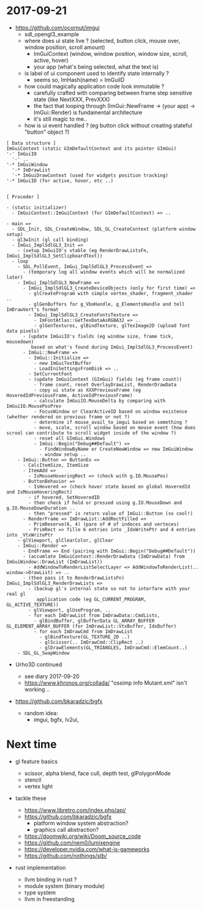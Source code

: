 <!--
{
  "title": "Diary (2017-09-21 -- ?)",
  "date": "2017-09-02T10:20:10+09:00",
  "special": true
}
-->

# 2017-09-21

- https://github.com/ocornut/imgui
  - sdl_opengl3_example
  - where does ui state live ? (selected, button click, mouse over, window position, scroll amount)
      - ImGuiContext (window, window position, window size, scroll, active, hover)
      - your app (what's being selected, what the text is)
  - is label of ui component used to identify state internally ?
      - seems so, ImHash(name) = ImGuiID
  - how could magically application code look immutable ?
      - carefully crafted with comparing between frame step sensitive state (like NextXXX, PrevXXX)
      - the fact that looping through (ImGui::NewFrame -> (your app) -> ImGui::Render) is fundamental architecture
      - it's still magic to me..
  - how is ui event handled ? (eg button click without creating stateful "button" object ?)

```
[ Data structure ]
ImGuiContext (static GImDefaultContext and its pointer GImGui)
'-' ImGuiIO
  '-' ..
'-* ImGuiWindow
  '-* ImDrawList
  '-* ImGuiDrawContext (used for widgets position tracking)
'-* ImGuiID (for active, hover, etc ..)


[ Proceder ]

- (static initializer)
  - ImGuiContext::ImGuiContext (for GImDefaultContext) => ..

- main =>
  - SDL_Init, SDL_CreateWindow, SDL_GL_CreateContext (platform window setup)
  - gl3wInit (gl call binding)
  - ImGui_ImplSdlGL3_Init =>
    - (setup ImGuiIO's vtable (eg RenderDrawListsFn, ImGui_ImplSdlGL3_SetClipboardText))
  - loop
    - SDL_PollEvent, ImGui_ImplSdlGL3_ProcessEvent =>
      - (temporary log all window events which will be normalized later)
    - ImGui_ImplSdlGL3_NewFrame =>
      - ImGui_ImplSdlGL3_CreateDeviceObjects (only for first time) =>
        - glCreateProgram with simple vertex_shader, fragment_shader ..
        - glGenBuffers for g_VboHandle, g_ElementsHandle and tell ImDrawVert's format
        - ImGui_ImplSdlGL3_CreateFontsTexture =>
          - ImFontAtlas::GetTexDataAsRGBA32 => ..
          - glGenTextures, glBindTexture, glTexImage2D (upload font data pixels)
      - (update ImGuiIO's fields (eg window size, frame tick, mousedown)
         based on what's found during ImGui_ImplSdlGL3_ProcessEvent)
      - ImGui::NewFrame =>
        - ImGui::Initialize =>
          - new ImGuiTextBuffer
          - LoadIniSettingsFromDisk => ..
        - SetCurrentFont
        - (update ImGuiContext (GImGui) fields (eg frame count))
          - frame count, reset OverlayDrawList, RenderDrawData
          - copy ui state as XXXPreviousFrame (eg HoveredIdPreviousFrame, ActiveIdPreviousFrame)
          - calculate ImGuiIO.MouseDelta by comparing with ImGuiIO.MousePosPrev
          - FocusWindow or ClearActiveID based on window existence (whether rendered on previous frame or not ?)
          - determine if mouse_avail_to_imgui based on something ?
          - move, scale, scroll window based on mouse event (how does scrool can contribute to scroll widget inside of the window ?)
          - reset all GImGui.Windows
          - ImGui::Begin("Debug##Default") =>
            - FindWindowByName or CreateNewWindow => new ImGuiWindow
            - window setup ..
    - ImGui::Button => ButtonEx =>
      - CalcItemSize, ItemSize
      - ItemAdd =>
        - IsMouseHoveringRect => (check with g.IO.MousePos)
      - ButtonBehavior =>
        - IsHovered => (check hover state based on global HoveredId and IsMouseHoveringRect)
        - if hovered, SetHoveredID
        - then check if hold or pressed using g.IO.MouseDown and g.IO.MouseDownDuration ..
        - then "pressed" is return value of ImGui::Button (so cool!)
      - RenderFrame => ImDrawList::AddRectFilled =>
        - PrimReserve(6, 4) (pare of # of indeces and verteces)
        - PrimRect => fille 6 entries into _IdxWritePtr and 4 entries into _VtxWritePtr
    - glViewport, glClearColor, glClear
    - ImGui::Render =>
      - EndFrame => End (pairing with ImGui::Begin("Debug##Default"))
      - (accumlate ImGuiContext::RenderDrawData (ImDrawData) from ImGuiWindow::DrawList (ImDrawList))
        - AddWindowToRenderListSelectLayer => AddWindowToRenderList(.. window->DrawList) => ..
      - (then pass it to RenderDrawListsFn) ImGui_ImplSdlGL3_RenderDrawLists =>
        - (backup gl's internal state so not to interfare with your real gl
           application code (eg GL_CURRENT_PROGRAM, GL_ACTIVE_TEXTURE))
        - glViewport, glUseProgram, ..
        - for each ImDrawList from ImDrawData::CmdLists,
          - glBindBuffer, glBufferData GL_ARRAY_BUFFER GL_ELEMENT_ARRAY_BUFFER (for ImDrawList::VtxBuffer, IdxBuffer)
          - for each ImDrawCmd from ImDrawList
            - glBindTexture(GL_TEXTURE_2D ..)
            - glScissor(.. ImDrawCmd::ClipRect ..)
            - glDrawElements(GL_TRIANGLES, ImDrawCmd::ElemCount..)
    - SDL_GL_SwapWindow
```


- Urho3D continued
  - see diary 2017-09-20
  - https://www.khronos.org/collada/
    "ossimp info Mutant.xml" isn't working ..

- https://github.com/bkaradzic/bgfx
  - random idea:
      - imgui, bgfx, lv2ui,


# Next time

- gl feature basics
  - scissor, alpha blend, face cull, depth test, glPolygonMode
  - stencil
  - vertex light

- tackle these
  - https://www.libretro.com/index.php/api/
  - https://github.com/bkaradzic/bgfx
      - platform window system abstraction?
      - graphics call abstraction?
  - https://doomwiki.org/wiki/Doom_source_code
  - https://github.com/nem0/lumixengine
  - https://developer.nvidia.com/what-is-gameworks
  - https://github.com/nothings/stb/

- rust implementation
  - llvm binding in rust ?
  - module system (binary module)
  - type system
  - llvm in freestanding
